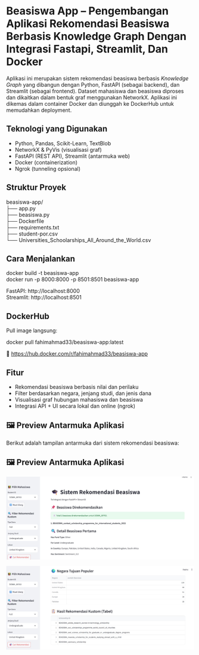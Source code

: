 # Beasiswa App – Pengembangan Aplikasi Rekomendasi Beasiswa Berbasis Knowledge Graph Dengan Integrasi Fastapi, Streamlit, Dan Docker
Aplikasi ini merupakan sistem rekomendasi beasiswa berbasis *Knowledge Graph* yang dibangun dengan Python, FastAPI (sebagai backend), dan Streamlit (sebagai frontend). Dataset mahasiswa dan beasiswa diproses dan dikaitkan dalam bentuk graf menggunakan NetworkX. Aplikasi ini dikemas dalam container Docker dan diunggah ke DockerHub untuk memudahkan deployment.

## Teknologi yang Digunakan
- Python, Pandas, Scikit-Learn, TextBlob
- NetworkX & PyVis (visualisasi graf)
- FastAPI (REST API), Streamlit (antarmuka web)
- Docker (containerization)
- Ngrok (tunneling opsional)

## Struktur Proyek
beasiswa-app/  
  ├── app.py  
  ├── beasiswa.py   
  ├── Dockerfile    
  ├── requirements.txt    
  ├── student-por.csv                          
  └── Universities_Schoolarships_All_Around_the_World.csv 

## Cara Menjalankan
docker build -t beasiswa-app  
docker run -p 8000:8000 -p 8501:8501 beasiswa-app

FastAPI: http://localhost:8000  
Streamlit: http://localhost:8501

## DockerHub 

Pull image langsung:

docker pull fahimahmad33/beasiswa-app:latest

🔗 https://hub.docker.com/r/fahimahmad33/beasiswa-app

## Fitur
- Rekomendasi beasiswa berbasis nilai dan perilaku
- Filter berdasarkan negara, jenjang studi, dan jenis dana
- Visualisasi graf hubungan mahasiswa dan beasiswa
- Integrasi API + UI secara lokal dan online (ngrok)
  
## 🖼️ Preview Antarmuka Aplikasi

Berikut adalah tampilan antarmuka dari sistem rekomendasi beasiswa:

## 🖼️ Preview Antarmuka Aplikasi

![Preview Aplikasi 1](bea.jpg)

![Preview Aplikasi 2](bea2.jpg)



